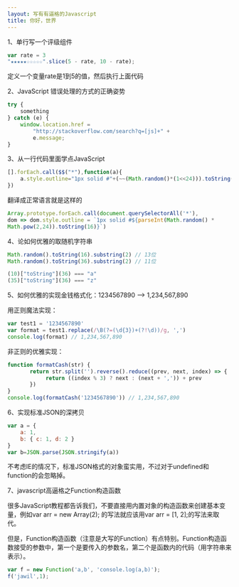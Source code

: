 ```yaml
---
layout: 写有有逼格的Javascript
title: 你好，世界
---
```


1、单行写一个评级组件

``` javascript
var rate = 3
"★★★★★☆☆☆☆☆".slice(5 - rate, 10 - rate);
```
定义一个变量rate是1到5的值，然后执行上面代码

2、JavaScript 错误处理的方式的正确姿势
``` javascript
try {
    something
} catch (e) {
    window.location.href =
        "http://stackoverflow.com/search?q=[js]+" +
        e.message;
}
```
3、从一行代码里面学点JavaScript
``` javascript
[].forEach.call($$("*"),function(a){
    a.style.outline="1px solid #"+(~~(Math.random()*(1<<24))).toString(16)
})
```

翻译成正常语言就是这样的

``` javascript
Array.prototype.forEach.call(document.querySelectorAll('*'), 
dom => dom.style.outline = `1px solid #${parseInt(Math.random() * 
Math.pow(2,24)).toString(16)}`)
```

4、论如何优雅的取随机字符串
``` javascript
Math.random().toString(16).substring(2) // 13位
Math.random().toString(36).substring(2) // 11位

(10)["toString"](36) === "a" 
(35)["toString"](36) === "z"
```

5、如何优雅的实现金钱格式化：1234567890 --> 1,234,567,890

用正则魔法实现：
``` javascript
var test1 = '1234567890'
var format = test1.replace(/\B(?=(\d{3})+(?!\d))/g, ',')
console.log(format) // 1,234,567,890
```
非正则的优雅实现：
``` javascript
function formatCash(str) {
       return str.split('').reverse().reduce((prev, next, index) => {
            return ((index % 3) ? next : (next + ',')) + prev
       })
}
console.log(formatCash('1234567890')) // 1,234,567,890
```

6、实现标准JSON的深拷贝
``` javascript
var a = {
    a: 1,
    b: { c: 1, d: 2 }
}
var b=JSON.parse(JSON.stringify(a))
```

不考虑IE的情况下，标准JSON格式的对象蛮实用，不过对于undefined和function的会忽略掉。


7、javascript高逼格之Function构造函数

很多JavaScript教程都告诉我们，不要直接用内置对象的构造函数来创建基本变量，例如var arr = new Array(2); 的写法就应该用var arr = [1, 2];的写法来取代。

但是，Function构造函数（注意是大写的Function）有点特别。Function构造函数接受的参数中，第一个是要传入的参数名，第二个是函数内的代码（用字符串来表示）。
``` javascript
var f = new Function('a,b', 'console.log(a,b)');
f('jawil',1); 
```

